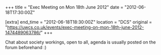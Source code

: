 +++
title = "Exec Meeting on Mon 18th June 2012"
date = "2012-06-18T17:30:00Z"

[extra]
end_time = "2012-06-18T18:30:00Z"
location = "DCS"
original = "https://uwcs.co.uk/events/exec-meeting-on-mon-18th-june-2012-1474489063786/"
+++

Chat about society workings, open to all, agenda is usually posted on the forum beforehand :)

